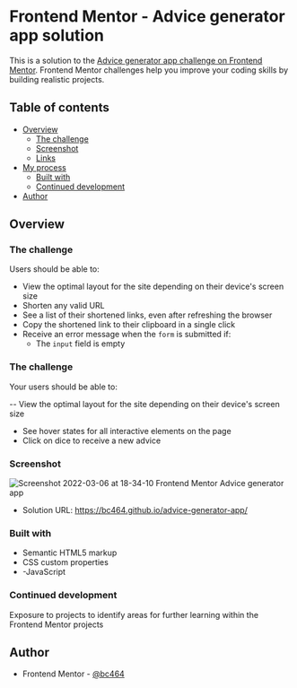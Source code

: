 # Frontend Mentor - Advice generator app solution

This is a solution to the [Advice generator app challenge on Frontend Mentor](https://www.frontendmentor.io/challenges/advice-generator-app-QdUG-13db). Frontend Mentor challenges help you improve your coding skills by building realistic projects.

## Table of contents

- [Overview](#overview)
  - [The challenge](#the-challenge)
  - [Screenshot](#screenshot)
  - [Links](#links)
- [My process](#my-process)
  - [Built with](#built-with)
   - [Continued development](#continued-development)
- [Author](#author)


## Overview

### The challenge

Users should be able to:

- View the optimal layout for the site depending on their device's screen size
- Shorten any valid URL
- See a list of their shortened links, even after refreshing the browser
- Copy the shortened link to their clipboard in a single click
- Receive an error message when the `form` is submitted if:
  - The `input` field is empty


### The challenge

Your users should be able to:

-- View the optimal layout for the site depending on their device's screen size
- See hover states for all interactive elements on the page
- Click on dice to receive a new advice



### Screenshot

![Screenshot 2022-03-06 at 18-34-10 Frontend Mentor Advice generator app](https://user-images.githubusercontent.com/82536545/156932558-38609ff0-09db-4ab3-b29b-a32f9aae4840.png)


- Solution URL: https://bc464.github.io/advice-generator-app/

### Built with

- Semantic HTML5 markup
- CSS custom properties
- -JavaScript

### Continued development

Exposure to projects to identify areas for further learning within the Frontend Mentor projects

## Author

- Frontend Mentor - [@bc464](https://www.frontendmentor.io/profile/yourusername)
